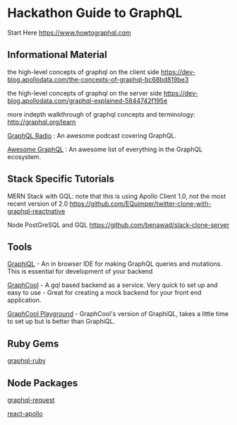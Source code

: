 # Hackathon Guide to GraphQL

Start Here
https://www.howtographql.com

## Informational Material

the high-level concepts of graphql on the client side
https://dev-blog.apollodata.com/the-concepts-of-graphql-bc68bd819be3

the high-level concepts of graphql on the server side
https://dev-blog.apollodata.com/graphql-explained-5844742f195e

more indepth walkthrough of graphql concepts and terminology:
http://graphql.org/learn

[GraphQL Radio](https://graphqlradio.com/) : An awesome podcast covering GraphQL.

[Awesome GraphQL](https://github.com/chentsulin/awesome-graphql) : An awesome list of everything in the GraphQL ecosystem.

## Stack Specific Tutorials

MERN Stack with GQL:
note that this is using Apollo Client 1.0, not the most recent version of 2.0
https://github.com/EQuimper/twitter-clone-with-graphql-reactnative

Node PostGreSQL and GQL
https://github.com/benawad/slack-clone-server

## Tools

[GraphiQL](https://github.com/graphql/graphiql) - An in browser IDE for making GraphQL queries and mutations. This is essential for development of your backend

[GraphCool](https://www.graph.cool/) - A gql based backend as a service.  Very quick to set up and easy to use - Great for creating a mock backend for your front end application.

[GraphCool Playground](https://github.com/graphcool/graphql-playground) - GraphCool's version of GraphiQL, takes a little time to set up but is better than GraphiQL.

## Ruby Gems

[graphql-ruby](https://github.com/rmosolgo/graphql-ruby)

## Node Packages

[graphql-request](https://github.com/graphcool/graphql-request)

[react-apollo](https://github.com/apollographql/react-apollo)